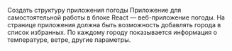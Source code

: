 
Создать структуру приложения погоды
Приложение для самостоятельной работы в блоке React — веб-приложение погоды.
На странице приложения должна быть возможность добавлять города в список избранных.
По каждому городу показывается информация о температуре, ветре, другие параметры.